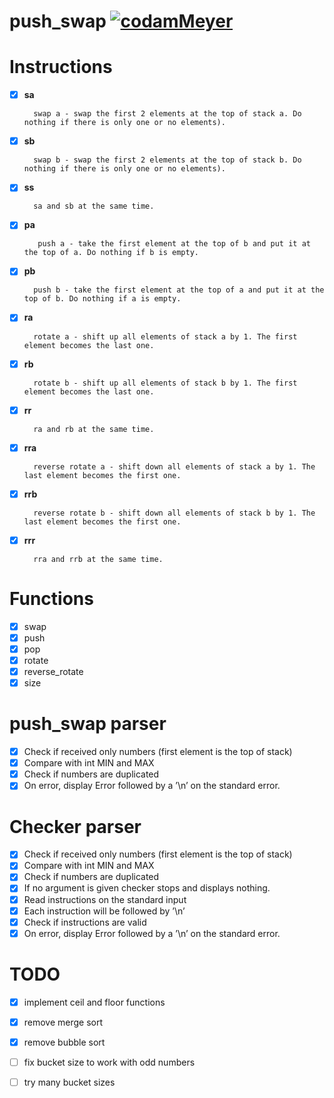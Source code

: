 # push_swap [![codamMeyer](https://circleci.com/gh/codamMeyer/push_swap.svg?style=shield)](https://app.circleci.com/pipelines/github/codamMeyer/push_swap?branch=main)

# Instructions
- [x] **sa**

        swap a - swap the first 2 elements at the top of stack a. Do nothing if there is only one or no elements).

- [x] **sb**

        swap b - swap the first 2 elements at the top of stack b. Do nothing if there is only one or no elements).

- [x] **ss** 

        sa and sb at the same time.

- [x] **pa**

         push a - take the first element at the top of b and put it at the top of a. Do nothing if b is empty.

- [x] **pb** 

        push b - take the first element at the top of a and put it at the top of b. Do nothing if a is empty.

- [x] **ra** 

        rotate a - shift up all elements of stack a by 1. The first element becomes the last one.

- [x] **rb** 

        rotate b - shift up all elements of stack b by 1. The first element becomes the last one.

- [x] **rr**

        ra and rb at the same time.

- [x] **rra**

        reverse rotate a - shift down all elements of stack a by 1. The last element becomes the first one.

- [x] **rrb**

        reverse rotate b - shift down all elements of stack b by 1. The last element becomes the first one.

- [x] **rrr** 

        rra and rrb at the same time.

# Functions

- [x] swap
- [x] push
- [x] pop
- [x] rotate
- [x] reverse_rotate
- [x] size

# push_swap parser

- [x] Check if received only numbers (first element is the top of stack)
- [x] Compare with int MIN and MAX
- [x] Check if numbers are duplicated
- [x] On error, display Error followed by a ’\n’ on the standard error.

# Checker parser

- [x] Check if received only numbers (first element is the top of stack)
- [x] Compare with int MIN and MAX
- [x] Check if numbers are duplicated
- [x] If no argument is given checker stops and displays nothing.
- [x] Read instructions on the standard input
- [x] Each instruction will be followed by ’\n’
- [x] Check if instructions are valid
- [x] On error, display Error followed by a ’\n’ on the standard error.

# TODO
- [x] implement ceil and floor functions
- [x] remove merge sort
- [x] remove bubble sort
- [ ] fix bucket size to work with odd numbers
- [ ] try many bucket sizes
  